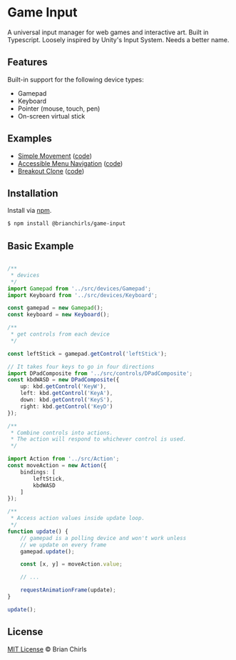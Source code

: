 # Game Input

A universal input manager for web games and interactive art. Built in Typescript. Loosely inspired by Unity's Input System. Needs a better name.

## Features

Built-in support for the following device types:

- Gamepad
- Keyboard
- Pointer (mouse, touch, pen)
- On-screen virtual stick

## Examples

- [Simple Movement](http://localhost:1000/examples/simple.html) ([code](https://github.com/brianchirls/game-input/blob/main/examples/simple.ts))
- [Accessible Menu Navigation](http://localhost:1000/examples/menu.html) ([code](https://github.com/brianchirls/game-input/blob/main/examples/menu.ts))
- [Breakout Clone](http://localhost:1000/examples/breakout.html) ([code](https://github.com/brianchirls/game-input/blob/main/examples/breakout.ts))

## Installation

Install via [npm](https://npmjs.com).

```sh
$ npm install @brianchirls/game-input
```

## Basic Example

```typescript

/**
 * devices
 */
import Gamepad from '../src/devices/Gamepad';
import Keyboard from '../src/devices/Keyboard';

const gamepad = new Gamepad();
const keyboard = new Keyboard();

/**
 * get controls from each device
 */

const leftStick = gamepad.getControl('leftStick');

// It takes four keys to go in four directions
import DPadComposite from '../src/controls/DPadComposite';
const kbdWASD = new DPadComposite({
	up: kbd.getControl('KeyW'),
	left: kbd.getControl('KeyA'),
	down: kbd.getControl('KeyS'),
	right: kbd.getControl('KeyD')
});

/**
 * Combine controls into actions.
 * The action will respond to whichever control is used.
 */

import Action from '../src/Action';
const moveAction = new Action({
	bindings: [
		leftStick,
		kbdWASD
	]
});

/**
 * Access action values inside update loop.
 */
function update() {
	// gamepad is a polling device and won't work unless
	// we update on every frame
	gamepad.update();

	const [x, y] = moveAction.value;

	// ...

	requestAnimationFrame(update);
}

update();

```

## License

[MIT License](https://github.com/brianchirls/game-input/blob/main/LICENSE) © Brian Chirls

